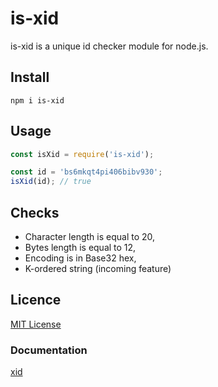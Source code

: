 # is-xid
is-xid is a unique id checker module for node.js.

## Install
```
npm i is-xid
```

## Usage
```js
const isXid = require('is-xid');

const id = 'bs6mkqt4pi406bibv930';
isXid(id); // true
```

## Checks
- Character length is equal to 20,
- Bytes length is equal to 12,
- Encoding is in Base32 hex,
- K-ordered string (incoming feature)

## Licence
[MIT License](https://github.com/joffreyverd/is-xid/blob/master/LICENSE)

### Documentation
[xid](https://github.com/rs/xid)
